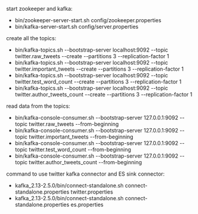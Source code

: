 start zookeeper and kafka:
- bin/zookeeper-server-start.sh config/zookeeper.properties
- bin/kafka-server-start.sh config/server.properties

create all the topics:
- bin/kafka-topics.sh --bootstrap-server localhost:9092 --topic twitter.raw_tweets --create --partitions 3 --replication-factor 1
- bin/kafka-topics.sh --bootstrap-server localhost:9092 --topic twitter.important_tweets --create --partitions 3 --replication-factor 1
- bin/kafka-topics.sh --bootstrap-server localhost:9092 --topic twitter.test_word_count --create --partitions 3 --replication-factor 1
- bin/kafka-topics.sh --bootstrap-server localhost:9092 --topic twitter.author_tweets_count --create --partitions 3 --replication-factor 1

read data from the topics:
- bin/kafka-console-consumer.sh --bootstrap-server 127.0.0.1:9092 --topic twitter.raw_tweets --from-beginning
- bin/kafka-console-consumer.sh --bootstrap-server 127.0.0.1:9092 --topic twitter.important_tweets --from-beginning
- bin/kafka-console-consumer.sh --bootstrap-server 127.0.0.1:9092 --topic twitter.test_word_count --from-beginning
- bin/kafka-console-consumer.sh --bootstrap-server 127.0.0.1:9092 --topic twitter.author_tweets_count --from-beginning

command to use twitter kafka connector and ES sink connector:
- kafka_2.13-2.5.0/bin/connect-standalone.sh connect-standalone.properties twitter.properties
- kafka_2.13-2.5.0/bin/connect-standalone.sh connect-standalone.properties es.properties
